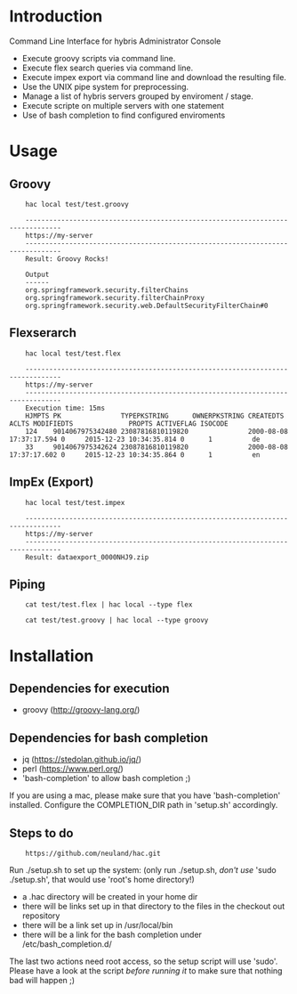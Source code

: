 # Introduction
Command Line Interface for hybris Administrator Console
- Execute groovy scripts via command line.
- Execute flex search queries via command line.
- Execute impex export via command line and download the resulting file.
- Use the UNIX pipe system for preprocessing.
- Manage a list of hybris servers grouped by enviroment / stage.
- Execute scripte on multiple servers with one statement
- Use of bash completion to find configured enviroments

# Usage
## Groovy
```
    hac local test/test.groovy
```
```
    -------------------------------------------------------------------------------
    https://my-server
    -------------------------------------------------------------------------------
    Result: Groovy Rocks!

    Output
    ------
    org.springframework.security.filterChains
    org.springframework.security.filterChainProxy
    org.springframework.security.web.DefaultSecurityFilterChain#0
```
## Flexserarch
```
    hac local test/test.flex
```
```
    -------------------------------------------------------------------------------
    https://my-server
    -------------------------------------------------------------------------------
    Execution time: 15ms
    HJMPTS PK               TYPEPKSTRING      OWNERPKSTRING CREATEDTS               ACLTS MODIFIEDTS              PROPTS ACTIVEFLAG ISOCODE 
    124    9014067975342480 23087816810119820               2000-08-08 17:37:17.594 0     2015-12-23 10:34:35.814 0      1          de      
    33     9014067975342624 23087816810119820               2000-08-08 17:37:17.602 0     2015-12-23 10:34:35.864 0      1          en      
```
## ImpEx (Export)
```
    hac local test/test.impex
```
```
    -------------------------------------------------------------------------------
    https://my-server
    -------------------------------------------------------------------------------
    Result: dataexport_0000NHJ9.zip
```
## Piping
```
    cat test/test.flex | hac local --type flex
```
```
    cat test/test.groovy | hac local --type groovy
```

# Installation
## Dependencies for execution
 - groovy (http://groovy-lang.org/)
 
## Dependencies for bash completion
 - jq (https://stedolan.github.io/jq/) 
 - perl (https://www.perl.org/)
 - 'bash-completion' to allow bash completion ;)

If you are using a mac, please make sure that you have 'bash-completion' installed.
Configure the COMPLETION_DIR path in 'setup.sh' accordingly.

## Steps to do
```
    https://github.com/neuland/hac.git
```

Run ./setup.sh to set up the system: (only run ./setup.sh, _don't use_ 'sudo ./setup.sh', that would use 'root's home directory!)
 - a .hac directory will be created in your home dir
 - there will be links set up in that directory to the files in the checkout out repository
 - there will be a link set up in /usr/local/bin
 - there will be a link for the bash completion under /etc/bash_completion.d/

The last two actions need root access, so the setup script will use 'sudo'.
Please have a look at the script _before running it_ to make sure that nothing bad will happen ;)
